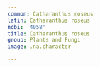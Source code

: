 ```yaml
---
common: Catharanthus roseus
latin: Catharanthus roseus
ncbi: '4058'
title: Catharanthus roseus
group: Plants and Fungi
image: .na.character

---
```

